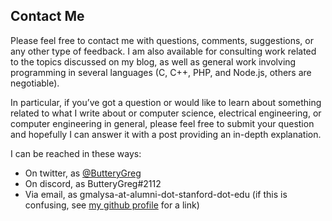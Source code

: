 ## Contact Me

Please feel free to contact me with questions, comments, suggestions, or any other type of feedback.
I am also available for consulting work related to the topics discussed on my blog, as well as
general work involving programming in several languages (C, C++, PHP, and Node.js, others are
negotiable).

In particular, if you’ve got a question or would like to learn about something related to what I
write about or computer science, electrical engineering, or computer engineering in general, please
feel free to submit your question and hopefully I can answer it with a post providing an in-depth
explanation.

I can be reached in these ways:
* On twitter, as [@ButteryGreg](https://twitter.com/ButteryGreg)
* On discord, as ButteryGreg#2112
* Via email, as gmalysa-at-alumni-dot-stanford-dot-edu (if this is confusing, see [my github
  profile](https://github.com/gmalysa) for a link)
